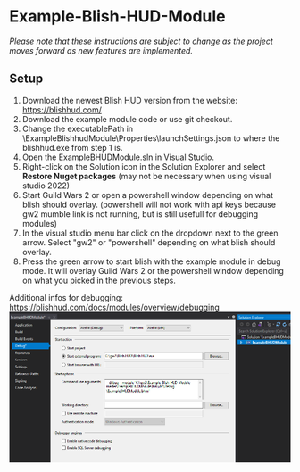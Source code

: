 # Example-Blish-HUD-Module

*Please note that these instructions are subject to change as the project moves forward as new features are implemented.*

## Setup

1. Download the newest Blish HUD version from the website: https://blishhud.com/
2. Download the example module code or use git checkout.
3. Change the executablePath in \ExampleBlishhudModule\Properties\launchSettings.json to where the blishhud.exe from step 1 is.
4. Open the ExampleBHUDModule.sln in Visual Studio. 
5. Right-click on the Solution icon in the Solution Explorer and select **Restore Nuget packages** (may not be necessary when using visual studio 2022)
6. Start Guild Wars 2 or open a powershell window depending on what blish should overlay. (powershell will not work with api keys because gw2 mumble link is not running, but is still usefull for debugging modules)
6. In the visual studio menu bar click on the dropdown next to the green arrow. Select "gw2" or "powershell" depending on what blish should overlay.
7. Press the green arrow to start blish with the example module in debug mode. It will overlay Guild Wars 2 or the powershell window depending on what you picked in the previous steps.

Additional infos for debugging: https://blishhud.com/docs/modules/overview/debugging ![Debug Settings](docs/DebugSettings.png)
